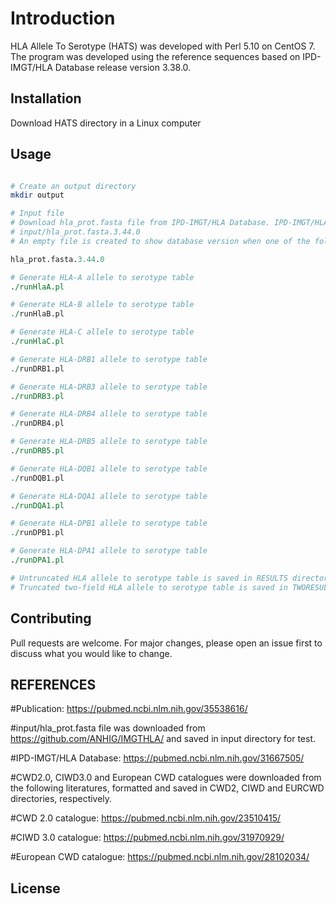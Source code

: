 # Introduction

HLA Allele To Serotype (HATS) was developed with Perl 5.10 on CentOS 7. The program was developed using the reference sequences based on IPD-IMGT/HLA Database release version 3.38.0.

## Installation
Download HATS directory in a Linux computer


## Usage

```perl

# Create an output directory
mkdir output

# Input file
# Download hla_prot.fasta file from IPD-IMGT/HLA Database. IPD-IMGT/HLA Database release version 3.38.0 must be added at the end of hla_prot.fasta file and saved in input directory
# input/hla_prot.fasta.3.44.0
# An empty file is created to show database version when one of the following commands are executed

hla_prot.fasta.3.44.0

# Generate HLA-A allele to serotype table
./runHlaA.pl

# Generate HLA-B allele to serotype table
./runHlaB.pl

# Generate HLA-C allele to serotype table
./runHlaC.pl

# Generate HLA-DRB1 allele to serotype table
./runDRB1.pl

# Generate HLA-DRB3 allele to serotype table
./runDRB3.pl

# Generate HLA-DRB4 allele to serotype table
./runDRB4.pl

# Generate HLA-DRB5 allele to serotype table
./runDRB5.pl

# Generate HLA-DQB1 allele to serotype table
./runDQB1.pl

# Generate HLA-DQA1 allele to serotype table
./runDQA1.pl

# Generate HLA-DPB1 allele to serotype table
./runDPB1.pl

# Generate HLA-DPA1 allele to serotype table
./runDPA1.pl

# Untruncated HLA allele to serotype table is saved in RESULTS directory
# Truncated two-field HLA allele to serotype table is saved in TWORESULTS directory

```

## Contributing
Pull requests are welcome. For major changes, please open an issue first to discuss what you would like to change.

## REFERENCES
#Publication: https://pubmed.ncbi.nlm.nih.gov/35538616/

#input/hla_prot.fasta file was downloaded from https://github.com/ANHIG/IMGTHLA/ and saved in input directory for test.

#IPD-IMGT/HLA Database:
https://pubmed.ncbi.nlm.nih.gov/31667505/

#CWD2.0, CIWD3.0 and European CWD catalogues were downloaded from the following literatures, formatted and saved in CWD2, CIWD and EURCWD directories, respectively.

#CWD 2.0 catalogue:
https://pubmed.ncbi.nlm.nih.gov/23510415/

#CIWD 3.0 catalogue:
https://pubmed.ncbi.nlm.nih.gov/31970929/

#European CWD catalogue:
https://pubmed.ncbi.nlm.nih.gov/28102034/

## License

